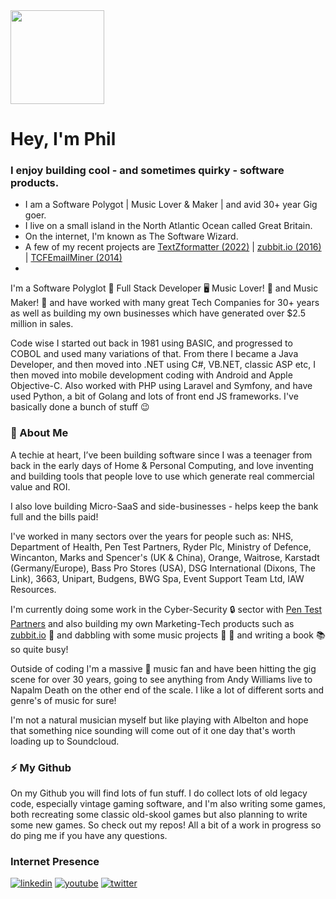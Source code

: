 <img src="https://github.com/philspil66/philspil66/assets/14840708/4025214b-5023-41f2-82d0-77164ae73937" width="150" height="150">

# Hey, I'm Phil

### I enjoy building cool - and sometimes quirky - software products. ###

- I am a Software Polygot | Music Lover & Maker | and avid 30+ year Gig goer.
- I live on a small island in the North Atlantic Ocean called Great Britain.
- On the internet, I'm known as The Software Wizard.
- A few of my recent projects are [TextZformatter (2022)](https://textzformatter.com) | [zubbit.io (2016)](https://zubbit.io) | [TCFEmailMiner (2014)](https://tcfemailminer.com)
- 


I'm a Software Polyglot 💾 Full Stack Developer 🖥️ Music Lover! 🎸 and Music Maker! 🎵 and have worked with many great Tech Companies for 30+ years as well as building my own businesses which have generated over $2.5 million in sales.

Code wise I started out back in 1981 using BASIC, and progressed to COBOL and used many variations of that. From there I became a Java Developer, and then moved into .NET using C#, VB.NET, classic ASP etc, I then moved into mobile development coding with Android and Apple Objective-C. Also worked with PHP using Laravel and Symfony, and have used Python, a bit of Golang and lots of front end JS frameworks. I've basically done a bunch of stuff 😉

### 💾 About Me

A techie at heart, I’ve been building software since I was a teenager from back in the early days of Home & Personal Computing, and love inventing and building tools that people love to use which generate real commercial value and ROI.

I also love building Micro-SaaS and side-businesses - helps keep the bank full and the bills paid!

I've worked in many sectors over the years for people such as:
NHS, Department of Health, Pen Test Partners, Ryder Plc, Ministry of Defence, Wincanton, Marks and Spencer's (UK & China), Orange, Waitrose, Karstadt (Germany/Europe), Bass Pro Stores (USA), DSG International (Dixons, The Link), 3663, Unipart, Budgens, BWG Spa, Event Support Team Ltd, IAW Resources.

I'm currently doing some work in the Cyber-Security 🔒 sector with [Pen Test Partners](https://www.pentestpartners.com/) and also building my own Marketing-Tech products such as [zubbit.io](https://zubbit.io) 🚀 and dabbling with some music projects 🎹 🎵 and writing a book 📚 so quite busy!

Outside of coding I'm a massive 🎸 music fan and have been hitting the gig scene for over 30 years, going to see anything from Andy Williams live to Napalm Death on the other end of the scale. I like a lot of different sorts and genre's of music for sure! 

I'm not a natural musician myself but like playing with Albelton and hope that something nice sounding will come out of it one day that's worth loading up to Soundcloud. 


### ⚡ My Github

On my Github you will find lots of fun stuff. I do collect lots of old legacy code, especially vintage gaming software, and I'm also writing some games, both recreating some classic old-skool games but also planning to write some new games. So check out my repos! All a bit of a work in progress so do ping me if you have any questions.

### Internet Presence 
[![linkedin](https://img.shields.io/badge/LinkedIn-0A66C2?style=for-the-badge&logo=LinkedIn&logoColor=white)](https://www.linkedin.com/in/philspilsbury)
[![youtube](https://img.shields.io/badge/YouTube-FF0000?style=for-the-badge&logo=youtube&logoColor=white)](https://www.youtube.com/@PhilSpilsbury)
[![twitter](https://img.shields.io/badge/Twitter-1DA1F2?style=for-the-badge&logo=twitter&logoColor=white)](https://twitter.com/philspil66)
